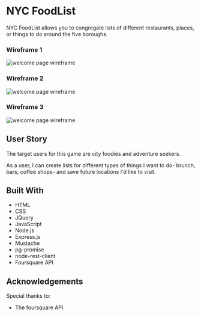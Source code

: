 # NYC FoodList

NYC FoodList allows you to congregate lists of different restaurants, places, or things to do around the five boroughs.

### Wireframe 1

![welcome page wireframe](https://github.com/michellebrant/Project1/blob/master/wirefram21.png)

### Wireframe 2
![welcome page wireframe](https://github.com/michellebrant/Project1/blob/master/wireframe2.png)

### Wireframe 3
![welcome page wireframe](https://github.com/michellebrant/Project1/blob/master/wireframe3.png)

## User Story
The target users for this game are city foodies and adventure seekers.

As a user, I can create lists for different types of things I want to do- brunch, bars, coffee shops- and save future locations I'd like to visit.

## Built With
- HTML
- CSS
- JQuery
- JavaScript
- Node.js
- Express.js
- Mustache
- pg-promise
- node-rest-client
- Foursquare API

## Acknowledgements
Special thanks to:
- The foursquare API
